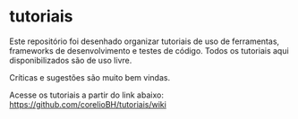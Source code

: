 # tutoriais

Este repositório foi desenhado organizar tutoriais de uso de ferramentas, frameworks de desenvolvimento e testes de código.
Todos os tutoriais aqui disponibilizados são de uso livre.

Críticas e sugestões são muito bem vindas.

Acesse os tutoriais a partir do link abaixo: https://github.com/corelioBH/tutoriais/wiki
